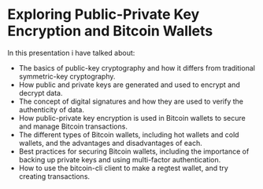 # Exploring Public-Private Key Encryption and Bitcoin Wallets

In this presentation i have talked about:

* The basics of public-key cryptography and how it differs from traditional symmetric-key cryptography.
* How public and private keys are generated and used to encrypt and decrypt data.
* The concept of digital signatures and how they are used to verify the authenticity of data.
* How public-private key encryption is used in Bitcoin wallets to secure and manage Bitcoin transactions.
* The different types of Bitcoin wallets, including hot wallets and cold wallets, and the advantages and disadvantages of each.
* Best practices for securing Bitcoin wallets, including the importance of backing up private keys and using multi-factor
  authentication.
* How to use the bitcoin-cli client to make a regtest wallet, and try creating transactions.
